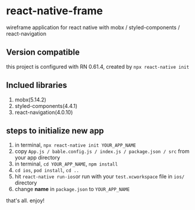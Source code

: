 # react-native-frame
wireframe application for react native with mobx / styled-components / react-navigation

## Version compatible
this project is configured with RN 0.61.4, created by `npx react-native init`

## Inclued libraries

1. mobx(5.14.2)
1. styled-components(4.4.1)
1. react-navigation(4.0.10)

## steps to initialize new app

1. in terminal, `npx react-native init YOUR_APP_NAME`
1. copy `App.js / bable.config.js / index.js / package.json / src` from your app directory
1. in terminal, `cd YOUR_APP_NAME`, `npm install`
1. `cd ios`, `pod install`, `cd ..`
1. hit `react-native run-ios`or run with your `test.xcworkspace` file in `ios/` directory
1. change **name** in `package.json` to `YOUR_APP_NAME`

that's all. enjoy!
